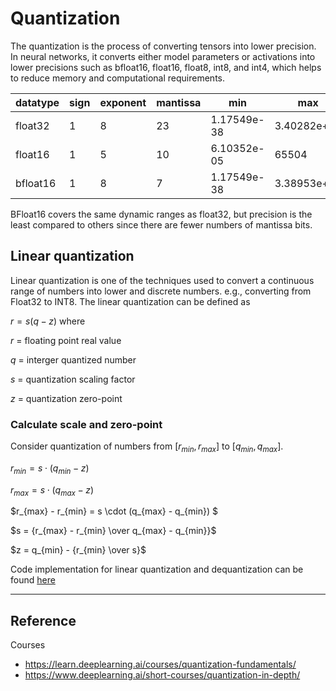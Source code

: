 # Quantization

The quantization is the process of converting tensors into lower precision. In neural networks, it converts either model parameters or activations into lower precisions such as bfloat16, float16, float8, int8, and int4, which helps to reduce memory and computational requirements.

| datatype | sign | exponent | mantissa | min | max | resolution |
| --- | --- | --- | --- | --- | --- | --- | 
| float32 | 1 | 8 | 23 | 1.17549e-38 | 3.40282e+38 | 1e-06 | 
| float16 | 1 | 5 | 10 | 6.10352e-05 | 65504 | 0.001 | 
| bfloat16 | 1 | 8 | 7 | 1.17549e-38 | 3.38953e+38 | 0.01 |

BFloat16 covers the same dynamic ranges as float32, but precision is the least compared to others since there are fewer numbers of mantissa bits.

## Linear quantization

Linear quantization is one of the techniques used to convert a continuous range of numbers into lower and discrete numbers. e.g., converting from Float32 to INT8. The linear quantization can be defined as

$r = s(q - z)$ where

$r$ = floating point real value

$q$ = interger quantized number

$s$ = quantization scaling factor

$z$ = quantization zero-point

### Calculate scale and zero-point

Consider quantization of numbers from $[r_{min}, r_{max}]$ to $[q_{min}, q_{max}]$.

$r_{min} = s \cdot (q_{min} - z)$

$r_{max} = s \cdot (q_{max} - z)$

$r_{max} - r_{min} = s \cdot (q_{max} - q_{min}) $

$s = {r_{max} - r_{min} \over q_{max} - q_{min}}$

$z = q_{min} - {r_{min} \over s}$

Code implementation for linear quantization and dequantization can be found [here](/notes/dl/modules/quantization.py)

---

## Reference
Courses
* https://learn.deeplearning.ai/courses/quantization-fundamentals/
* https://www.deeplearning.ai/short-courses/quantization-in-depth/